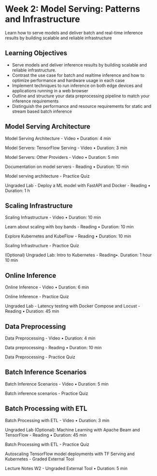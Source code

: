 # Week 2: Model Serving: Patterns and Infrastructure

Learn how to serve models and deliver batch and real-time inference results by building scalable and reliable infrastructure

## Learning Objectives

* Serve models and deliver inference results by building scalable and reliable infrastructure.
* Contrast the use case for batch and realtime inference and how to optimize performance and hardware usage in each case
* Implement techniques to run inference on both edge devices and applications running in a web browser
* Outline and structure your data preprocessing pipeline to match your inference requirements
* Distinguish the performance and resource requirements for static and stream based batch inference

## Model Serving Architecture

Model Serving Architecture - Video • Duration: 4 min

Model Servers: TensorFlow Serving - Video • Duration: 3 min

Model Servers: Other Providers - Video • Duration: 5 min

Documentation on model servers - Reading • Duration: 10 min

Model serving architecture - Practice Quiz

Ungraded Lab - Deploy a ML model with FastAPI and Docker - Reading • Duration: 1 h

## Scaling Infrastructure

Scaling Infrastructure - Video • Duration: 10 min

Learn about scaling with boy bands - Reading • Duration: 10 min

Explore Kubernetes and KubeFlow - Reading • Duration: 10 min

Scaling Infrastructure - Practice Quiz

(Optional) Ungraded Lab: Intro to Kubernetes - Reading•. Duration: 1 hour 10 min

## Online Inference

Online Inference - Video • Duration: 6 min

Online Inference - Practice Quiz

Ungraded Lab - Latency testing with Docker Compose and Locust - Reading • Duration: 45 min

## Data Preprocessing

Data Preprocessing - Video • Duration: 4 min

Data preprocessing - Reading • Duration: 10 min

Data Preprocessing - Practice Quiz

## Batch Inference Scenarios

Batch Inference Scenarios - Video • Duration: 5 min

Batch inference scenarios - Practice Quiz

## Batch Processing with ETL

Batch Processing with ETL - Video • Duration: 3 min

Ungraded Lab (Optional): Machine Learning with Apache Beam and TensorFlow - Reading • Duration: 45 min

Batch Processing with ETL - Practice Quiz

Autoscaling TensorFlow model deployments with TF Serving and Kubernetes - Graded External Tool

Lecture Notes W2 - Ungraded External Tool • Duration: 5 min
